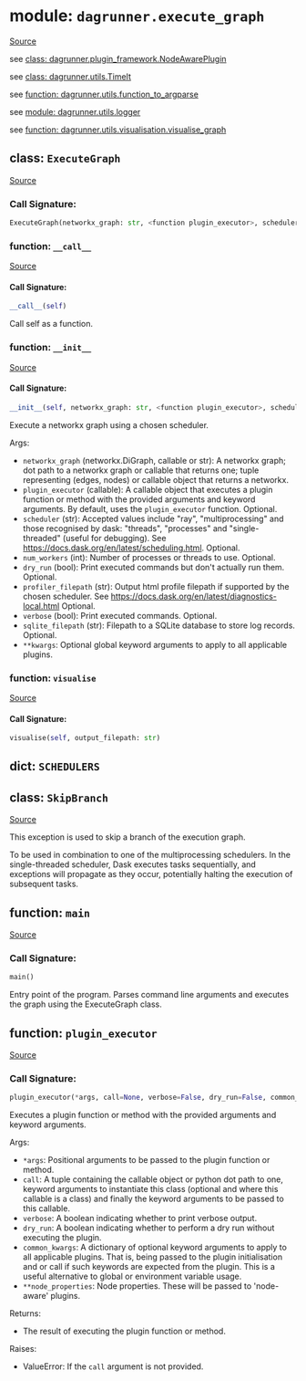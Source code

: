 # module: `dagrunner.execute_graph`

[Source](../dagrunner/execute_graph.py#L0)

see [class: dagrunner.plugin_framework.NodeAwarePlugin](dagrunner.plugin_framework.md#class-nodeawareplugin)

see [class: dagrunner.utils.TimeIt](dagrunner.utils.md#class-timeit)

see [function: dagrunner.utils.function_to_argparse](dagrunner.utils.md#function-function_to_argparse)

see [module: dagrunner.utils.logger](dagrunner.utils.logger.md#module-dagrunnerutilslogger)

see [function: dagrunner.utils.visualisation.visualise_graph](dagrunner.utils.visualisation.md#function-visualise_graph)

## class: `ExecuteGraph`

[Source](../dagrunner/execute_graph.py#L197)

### Call Signature:

```python
ExecuteGraph(networkx_graph: str, <function plugin_executor>, scheduler: str = 'processes', num_workers: int = 1, profiler_filepath: str = None, dry_run: bool = False, verbose: bool = False, sqlite_filepath: str = None, **kwargs)
```

### function: `__call__`

[Source](../dagrunner/execute_graph.py#L291)

#### Call Signature:

```python
__call__(self)
```

Call self as a function.

### function: `__init__`

[Source](../dagrunner/execute_graph.py#L198)

#### Call Signature:

```python
__init__(self, networkx_graph: str, <function plugin_executor>, scheduler: str = 'processes', num_workers: int = 1, profiler_filepath: str = None, dry_run: bool = False, verbose: bool = False, sqlite_filepath: str = None, **kwargs)
```

Execute a networkx graph using a chosen scheduler.

Args:
- `networkx_graph` (networkx.DiGraph, callable or str):
  A networkx graph; dot path to a networkx graph or callable that returns
  one; tuple representing (edges, nodes) or callable object that
  returns a networkx.
- `plugin_executor` (callable):
  A callable object that executes a plugin function or method with the provided
  arguments and keyword arguments.  By default, uses the `plugin_executor` function.
  Optional.
- `scheduler` (str):
  Accepted values include "ray", "multiprocessing" and those recognised
  by dask: "threads", "processes" and "single-threaded" (useful for debugging).
  See https://docs.dask.org/en/latest/scheduling.html.  Optional.
- `num_workers` (int):
  Number of processes or threads to use.  Optional.
- `dry_run` (bool):
  Print executed commands but don't actually run them.  Optional.
- `profiler_filepath` (str):
  Output html profile filepath if supported by the chosen scheduler.
  See https://docs.dask.org/en/latest/diagnostics-local.html
  Optional.
- `verbose` (bool):
  Print executed commands.  Optional.
- `sqlite_filepath` (str):
  Filepath to a SQLite database to store log records.  Optional.
- `**kwargs`:
  Optional global keyword arguments to apply to all applicable plugins.

### function: `visualise`

[Source](../dagrunner/execute_graph.py#L288)

#### Call Signature:

```python
visualise(self, output_filepath: str)
```

## dict: `SCHEDULERS`

## class: `SkipBranch`

[Source](../dagrunner/execute_graph.py#L27)

This exception is used to skip a branch of the execution graph.

To be used in combination to one of the multiprocessing schedulers.
In the single-threaded scheduler, Dask executes tasks sequentially, and
exceptions will propagate as they occur, potentially halting the execution of
subsequent tasks.

## function: `main`

[Source](../dagrunner/execute_graph.py#L304)

### Call Signature:

```python
main()
```

Entry point of the program.
Parses command line arguments and executes the graph using the ExecuteGraph class.

## function: `plugin_executor`

[Source](../dagrunner/execute_graph.py#L50)

### Call Signature:

```python
plugin_executor(*args, call=None, verbose=False, dry_run=False, common_kwargs=None, **node_properties)
```

Executes a plugin function or method with the provided arguments and keyword arguments.

Args:
- `*args`: Positional arguments to be passed to the plugin function or method.
- `call`: A tuple containing the callable object or python dot path to one, keyword arguments
  to instantiate this class (optional and where this callable is a class) and finally the keyword
  arguments to be passed to this callable.
- `verbose`: A boolean indicating whether to print verbose output.
- `dry_run`: A boolean indicating whether to perform a dry run without executing the plugin.
- `common_kwargs`: A dictionary of optional keyword arguments to apply to all applicable plugins.
  That is, being passed to the plugin initialisation and or call if such keywords are expected
  from the plugin.  This is a useful alternative to global or environment variable usage.
- `**node_properties`: Node properties.  These will be passed to 'node-aware' plugins.

Returns:
- The result of executing the plugin function or method.

Raises:
- ValueError: If the `call` argument is not provided.

